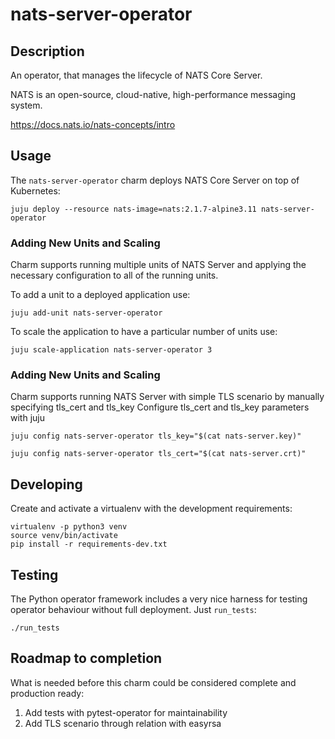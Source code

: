 # nats-server-operator

## Description

An operator, that manages the lifecycle of NATS Core Server.

NATS is an open-source, cloud-native, high-performance messaging system.

https://docs.nats.io/nats-concepts/intro

## Usage

The `nats-server-operator` charm deploys NATS Core Server  on top of Kubernetes:


    juju deploy --resource nats-image=nats:2.1.7-alpine3.11 nats-server-operator

### Adding New Units and Scaling

Charm supports running multiple units of NATS Server and applying the necessary configuration
to all of the running units.

To add a unit to a deployed application use:

    juju add-unit nats-server-operator

To scale the application to have a particular number of units use:

    juju scale-application nats-server-operator 3

### Adding New Units and Scaling

Charm supports running NATS Server with simple TLS scenario by manually specifying tls_cert and tls_key
Configure tls_cert and tls_key parameters with juju

    juju config nats-server-operator tls_key="$(cat nats-server.key)"
    
    juju config nats-server-operator tls_cert="$(cat nats-server.crt)"

## Developing

Create and activate a virtualenv with the development requirements:

    virtualenv -p python3 venv
    source venv/bin/activate
    pip install -r requirements-dev.txt

## Testing

The Python operator framework includes a very nice harness for testing
operator behaviour without full deployment. Just `run_tests`:

    ./run_tests
    
## Roadmap to completion

What is needed before this charm could be considered complete
and production ready:

1. Add tests with pytest-operator for maintainability
2. Add TLS scenario through relation with easyrsa
